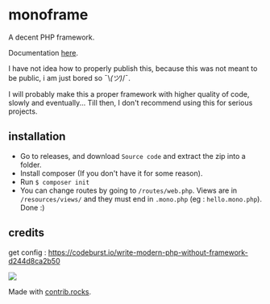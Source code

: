 # monoframe
A decent PHP framework.

Documentation [here](https://github.com/TheUnium/monoframe/wiki).

I have not idea how to properly publish this, because this was not meant to be public, i am just bored so ¯\\_(ツ)_/¯.

I will probably make this a proper framework with higher quality of code, slowly and eventually... Till then, I don't recommend using this for serious projects.

## installation
- Go to releases, and download `Source code` and extract the zip into a folder.
- Install composer (If you don't have it for some reason).
- Run `$ composer init`
- You can change routes by going to `/routes/web.php`. Views are in `/resources/views/` and they must end in `.mono.php` 
(eg : `hello.mono.php`). Done :)

## credits
get config : https://codeburst.io/write-modern-php-without-framework-d244d8ca2b50


<a href="https://github.com/TheUnium/monolib/graphs/contributors">
  <img src="https://contrib.rocks/image?repo=TheUnium/monolib" />
</a>

Made with [contrib.rocks](https://contrib.rocks).
